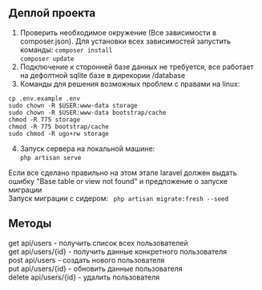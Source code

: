 ## Деплой проекта
1. Проверить необходимое окружение (Все зависимости в composer.json). Для установки всех зависимостей запустить команды:
```composer install```  
```composer update```
2. Подключение к сторонней базе данных не требуется, все работает на дефолтной sqlite базе в дирекории /database
3. Команды для решения возможных проблем с правами на linux:
```
cp .env.example .env
sudo chown -R $USER:www-data storage
sudo chown -R $USER:www-data bootstrap/cache
chmod -R 775 storage
chmod -R 775 bootstrap/cache
sudo chmod -R ugo+rw storage
```
4. Запуск сервера на локальной машине:  
```php artisan serve```
     
Если все сделано правильно на этом этапе laravel должен выдать ошибку "Base table or view not found" и предложение о запуске миграции  
Запуск миграции с сидером:
``` php artisan migrate:fresh --seed```  

## Методы

get api/users - получить список всех пользователей  
get api/users/{id} - получить данные конкретного
пользователя    
post api/users - создать нового пользователя  
put api/users/{id} - обновить данные пользователя  
delete api/users/{id} - удалить пользователя   
